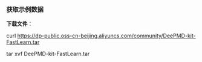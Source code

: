 ### 获取示例数据

**下载文件**：

   curl https://dp-public.oss-cn-beijing.aliyuncs.com/community/DeePMD-kit-FastLearn.tar
   
   tar xvf DeePMD-kit-FastLearn.tar
  
